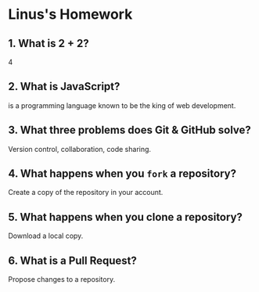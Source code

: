 # Linus's Homework

## 1. What is 2 + 2?

4

## 2. What is JavaScript?

is a programming language known to be the king of web development.

## 3. What three problems does Git & GitHub solve?

Version control, collaboration, code sharing.

## 4. What happens when you `fork` a repository?

Create a copy of the repository in your account.

## 5. What happens when you clone a repository?

Download a local copy.

## 6. What is a Pull Request?

Propose changes to a repository.
